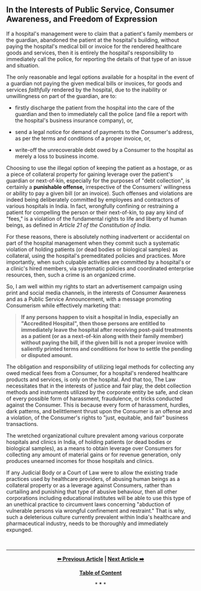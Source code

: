 ## In the Interests of Public Service, Consumer Awareness, and Freedom of Expression

If a hospital's management were to claim that a patient's family members or the guardian, abandoned the patient at the hospital's building, without paying the hospital's medical bill or invoice for the rendered healthcare goods and services, then it is entirely the hospital's responsibility to immediately call the police, for reporting the details of that type of an issue and situation. 

The only reasonable and legal options available for a hospital in the event of a guardian not paying the given medical bills or invoices, for goods and services *faithfully* rendered by the hospital, due to the inability or unwillingness on part of the guardian, are to: 

- firstly discharge the patient from the hospital into the care of the guardian and then to immediately call the police (and file a report with the hospital's business insurance company), or, 

- send a legal notice for demand of payments to the Consumer's address, as per the terms and conditions of a proper invoice, or, 

- write-off the unrecoverable debt owed by a Consumer to the hospital as merely a loss to business income. 

Choosing to use the illegal option of keeping the patient as a hostage, or as a piece of collateral property for gaining leverage over the patient's guardian or next-of-kin, especially for the purposes of "debt collection", is certainly a **punishable offense,** irrespective of the Consumers' willingness or ability to pay a given bill (or an invoice). Such offenses and violations are indeed being deliberately committed by employees and contractors of various hospitals in India. In fact, wrongfully confining or restraining a patient for compelling the person or their next-of-kin, to pay any kind of "fees," is a violation of the fundamental rights to life and liberty of human beings, as defined in *Article 21 of the Constitution of India.* 

For these reasons, there is absolutely nothing inadvertent or accidental on part of the hospital management when they commit such a systematic violation of holding patients (or dead bodies or biological samples) as collateral, using the hospital's premeditated policies and practices. More importantly, when such culpable activities are committed by a hospital's or a clinic's hired members, via systematic policies and coordinated enterprise resources, then, such a crime is an organized crime. 

So, I am well within my rights to start an advertisement campaign using print and social media channels, in the interests of Consumer Awareness and as a Public Service Announcement, with a message promoting Consumerism while effectively marketing that: 

>**If any persons happen to visit a hospital in India, especially an "Accredited Hospital", then those persons are entitled to immediately leave the hospital after receiving post-paid treatments as a patient (or as a next-of-kin along with their family member) without paying the bill, if the given bill is not a proper invoice with saliently printed terms and conditions for how to settle the pending or disputed amount.** 
  
The obligation and responsibility of utilizing legal methods for collecting any owed medical fees from a Consumer, for a hospital's rendered healthcare products and services, is only on the hospital. And that too, The Law necessitates that in the interests of justice and fair play, the debt collection methods and instruments utilized by the corporate entity be safe, and clean of every possible form of harassment, fraudulence, or tricks conducted against the Consumer. This is because every form of harassment, hurdles, dark patterns, and belittlement thrust upon the Consumer is an offense and a violation, of the Consumer's rights to "just, equitable, and fair" business transactions. 

The wretched organizational culture prevalent among various corporate hospitals and clinics in India, of holding patients (or dead bodies or biological samples), as a means to obtain leverage over Consumers for collecting any amount of material gains or for revenue generation, only produces unearned incomes for those hospitals and clinics. 

If any Judicial Body or a Court of Law were to allow the existing trade practices used by healthcare providers, of abusing human beings as a collateral property or as a leverage against Consumers, rather than curtailing and punishing that type of abusive behaviour, then all other corporations including educational institutes will be able to use this type of an unethical practice to circumvent laws concerning "abduction of vulnerable persons via wrongful confinement and restraint." That is why, such a deleterious culture currently prevalent within India's healthcare and pharmaceutical industry, needs to be thoroughly and immediately expunged.   

<br>

---

<div align="center">
  
  **[:arrow_left: Previous Article][Prev] | [Next Article :arrow_right:][Next]** 
  
  **[Table of Content][TOC]**

  [Prev]: https://github.com/just-noticeable/damroo/blob/main/hindi-translation-of-article-about-scams-among-indian-central-universities.md
  [TOC]: https://github.com/just-noticeable/damroo?tab=readme-ov-file#damroo
  [Next]: https://github.com/just-noticeable/damroo/blob/main/basics-of-a-ponzi-scheme.md

  
  <p>* <b>*</b> *</p> 
  
</div>
